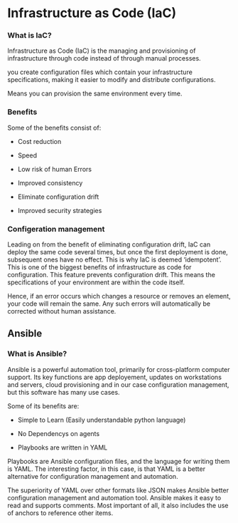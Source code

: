 # Infrastructure as Code (IaC)

### What is IaC?

Infrastructure as Code (IaC) is the managing and provisioning of infrastructure through code instead of through manual processes.

you create configuration files which contain your infrastructure specifications, making it easier to modify and distribute configurations. 

Means you can provision the same environment every time. 

### Benefits

Some of the benefits consist of:

- Cost reduction

- Speed 

- Low risk of human Errors

- Improved consistency

- Eliminate configuration drift

- Improved security strategies 

### Configeration management 

Leading on from the benefit of eliminating configuration drift, IaC can deploy the same code several times, but once the first deployment is done, subsequent ones have no effect. This is why IaC is deemed ‘idempotent’. This is one of the biggest benefits of infrastructure as code for configuration. This feature prevents configuration drift. This means the specifications of your environment are within the code itself.

Hence, if an error occurs which changes a resource or removes an element, your code will remain the same. Any such errors will automatically be corrected without human assistance.

## Ansible 

### What is Ansible?

Ansible is a powerful automation tool, primarily for cross-platform computer support. Its key functions are app deployement, updates on workstations and servers, cloud provisioning and in our case configuration management, but this software has many use cases. 

Some of its benefits are:

- Simple to Learn (Easily understandable python language)

- No Dependencys on agents 

- Playbooks are written in YAML

Playbooks are Ansible configuration files, and the language for writing them is YAML. The interesting factor, in this case, is that YAML is a better alternative for configuration management and automation.

The superiority of YAML over other formats like JSON makes Ansible better configuration management and automation tool. Ansible makes it easy to read and supports comments. Most important of all, it also includes the use of anchors to reference other items.

